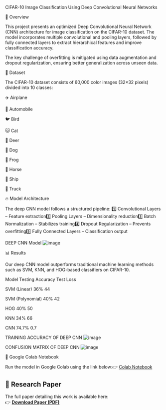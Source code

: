  CIFAR-10 Image Classification Using Deep Convolutional Neural Networks

📌 Overview

This project presents an optimized Deep Convolutional Neural Network (CNN) architecture for image classification on the CIFAR-10 dataset. The model incorporates multiple convolutional and pooling layers, followed by fully connected layers to extract hierarchical features and improve classification accuracy.

The key challenge of overfitting is mitigated using data augmentation and dropout regularization, ensuring better generalization across unseen data.

📂 Dataset

The CIFAR-10 dataset consists of 60,000 color images (32×32 pixels) divided into 10 classes:

✈️ Airplane

🚗 Automobile

🐦 Bird

🐱 Cat

🦌 Deer

🐶 Dog

🐸 Frog

🐴 Horse

🚢 Ship

🚛 Truck



🔥 Model Architecture

The deep CNN model follows a structured pipeline:
1️⃣ Convolutional Layers – Feature extraction2️⃣ Pooling Layers – Dimensionality reduction3️⃣ Batch Normalization – Stabilizes training4️⃣ Dropout Regularization – Prevents overfitting5️⃣ Fully Connected Layers – Classification output

DEEP CNN Model 
![image](https://github.com/user-attachments/assets/af27723b-bdb8-41a9-a96d-4fe9581a7515)


📊 Results

Our deep CNN model outperforms traditional machine learning methods such as SVM, KNN, and HOG-based classifiers on CIFAR-10.

Model Testing      Accuracy        Test Loss

SVM (Linear)        36%             44

SVM (Polynomial)    40%             42

HOG                 40%             50

KNN                34%              66

CNN                74.7%            0.7

TRAINING ACCURACY OF DEEP CNN
![image](https://github.com/user-attachments/assets/3b8853ec-6f3e-431c-88f5-73bebd477a45)

CONFUSION MATRIX OF DEEP CNN
![image](https://github.com/user-attachments/assets/48186ab1-6b48-4340-bcba-223591c59277)



🔗 Google Colab Notebook

Run the model in Google Colab using the link below:👉 [Colab Notebook](https://colab.research.google.com/drive/14VUqJWKRyRvIl22bidvB6_gzy-KfjWC0#scrollTo=d3WPWaF1Iqc9)

## 📄 Research Paper
The full paper detailing this work is available here:  
👉 [**Download Paper (PDF)**](558_paper.pdf)

